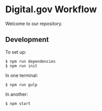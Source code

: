 # Digital.gov Workflow

Welcome to our repository.

## Development

To set up:
```
$ npm run dependencies
$ npm run init
```

In one terminal:
```
$ npm run gulp
```

In another:
```
$ npm start
```
